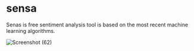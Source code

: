 # sensa
Senas is  free sentiment analysis tool is based on the most recent machine learning algorithms.


![Screenshot (62)](https://user-images.githubusercontent.com/57809558/173464585-fda153c8-718f-4052-8bdb-7c273903118c.png)
